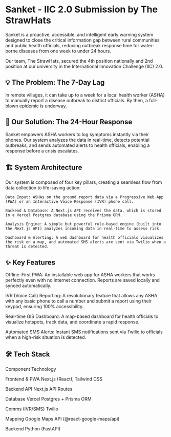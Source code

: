 # Sanket - IIC 2.0 Submission by The StrawHats

Sanket is a proactive, accessible, and intelligent early warning system designed to close the critical information gap between rural communities and public health officials, reducing outbreak response time for water-borne diseases from one week to under 24 hours.

Our team, The StrawHats, secured the 4th position nationally and 2nd position at our university in the International Innovation Challenge (IIC) 2.0.

## 💡 The Problem: The 7-Day Lag

In remote villages, it can take up to a week for a local health worker (ASHA) to manually report a disease outbreak to district officials. By then, a full-blown epidemic is underway.

## 🚀 Our Solution: The 24-Hour Response

Sanket empowers ASHA workers to log symptoms instantly via their phones. Our system analyzes the data in real-time, detects potential outbreaks, and sends automated alerts to health officials, enabling a response before a crisis escalates.

## 🏗️ System Architecture

Our system is composed of four key pillars, creating a seamless flow from data collection to life-saving action:

    Data Input: ASHAs on the ground report data via a Progressive Web App (PWA) or an Interactive Voice Response (IVR) phone call.

    Backend & Database: A Next.js API receives the data, which is stored in a Vercel Postgres database using the Prisma ORM.

    Analysis Engine: A simple but powerful rule-based engine (built into the Next.js API) analyzes incoming data in real-time to assess risk.

    Dashboard & Alerting: A web dashboard for health officials visualizes the risk on a map, and automated SMS alerts are sent via Twilio when a threat is detected.

## ✨ Key Features

Offline-First PWA: An installable web app for ASHA workers that works perfectly even with no internet connection. Reports are saved locally and synced automatically.

IVR (Voice Call) Reporting: A revolutionary feature that allows any ASHA with any basic phone to call a number and submit a report using their keypad, ensuring 100% accessibility.

Real-time GIS Dashboard: A map-based dashboard for health officials to visualize hotspots, track data, and coordinate a rapid response.

Automated SMS Alerts: Instant SMS notifications sent via Twilio to officials when a high-risk situation is detected.

## 🛠️ Tech Stack

Component                    Technology

Frontend & PWA               Next.js (React), Tailwind CSS

Backend API                  Next.js API Routes

Database                     Vercel Postgres + Prisma ORM

Comms (IVR/SMS)              Twilio

Mapping                      Google Maps API (@react-google-maps/api)

Backend                      Python (FastAPI)




